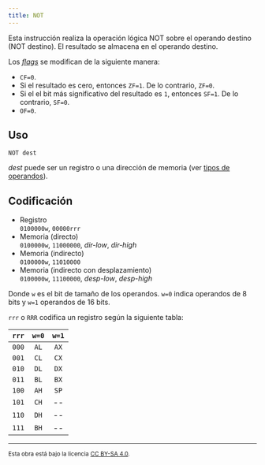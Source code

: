```yaml
---
title: NOT
---
```


Esta instrucción realiza la operación lógica NOT sobre el operando destino (NOT destino). El resultado se almacena en el operando destino.

Los [_flags_](/cpu/#flags) se modifican de la siguiente manera:

- `CF=0`.
- Si el resultado es cero, entonces `ZF=1`. De lo contrario, `ZF=0`.
- Si el el bit más significativo del resultado es `1`, entonces `SF=1`. De lo contrario, `SF=0`.
- `OF=0`.

## Uso

```vonsim
NOT dest
```

_dest_ puede ser un registro o una dirección de memoria (ver [tipos de operandos](/cpu/assembly/#operandos)).

## Codificación

- Registro  
  `0100000w`, `00000rrr`
- Memoria (directo)  
  `0100000w`, `11000000`, _dir-low_, _dir-high_
- Memoria (indirecto)  
  `0100000w`, `11010000`
- Memoria (indirecto con desplazamiento)  
  `0100000w`, `11100000`, _desp-low_, _desp-high_

Donde `w` es el bit de tamaño de los operandos. `w=0` indica operandos de 8 bits y `w=1` operandos de 16 bits.

`rrr` o `RRR` codifica un registro según la siguiente tabla:

| `rrr` | `w=0` | `w=1` |
| :---: | :---: | :---: |
| `000` | `AL`  | `AX`  |
| `001` | `CL`  | `CX`  |
| `010` | `DL`  | `DX`  |
| `011` | `BL`  | `BX`  |
| `100` | `AH`  | `SP`  |
| `101` | `CH`  |  --   |
| `110` | `DH`  |  --   |
| `111` | `BH`  |  --   |

---

<small>Esta obra está bajo la licencia <a target="_blank" rel="license noopener noreferrer" href="http://creativecommons.org/licenses/by-sa/4.0/">CC BY-SA 4.0</a>.</small>

